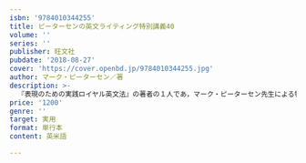 ```yaml
---
isbn: '9784010344255'
title: ピーターセンの英文ライティング特別講義40
volume: ''
series: ''
publisher: 旺文社
pubdate: '2018-08-27'
cover: 'https://cover.openbd.jp/9784010344255.jpg'
author: マーク・ピーターセン／著
description: >-
  『表現のための実践ロイヤル英文法』の著者の１人であ，マーク・ピーターセン先生による特別編。日本人の書く英文によくあるミスや誤解について，その原因と解決策を明快に講義しますので，「自分の英文が正しいかどうか，『自分で添削する力』を付けたい人」にピッタリです。「なるほど」とうなずきながら，時々ハッとする，気軽に読めてスキルを高めることができる１冊です。
price: '1200'
genre: ''
target: 実用
format: 単行本
content: 英米語

---
```


